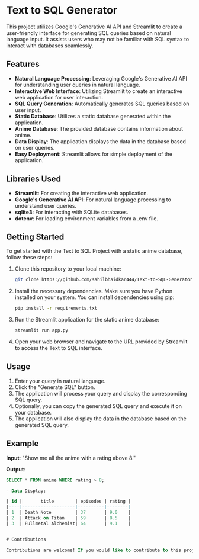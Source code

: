 # Text to SQL Generator

This project utilizes Google's Generative AI API and Streamlit to create a user-friendly interface for generating SQL queries based on natural language input. It assists users who may not be familiar with SQL syntax to interact with databases seamlessly.

## Features

- **Natural Language Processing**: Leveraging Google's Generative AI API for understanding user queries in natural language.
- **Interactive Web Interface**: Utilizing Streamlit to create an interactive web application for user interaction.
- **SQL Query Generation**: Automatically generates SQL queries based on user input.
- **Static Database**: Utilizes a static database generated within the application.
- **Anime Database**: The provided database contains information about anime.
- **Data Display**: The application displays the data in the database based on user queries.
- **Easy Deployment**: Streamlit allows for simple deployment of the application.

## Libraries Used

- **Streamlit**: For creating the interactive web application.
- **Google's Generative AI API**: For natural language processing to understand user queries.
- **sqlite3**: For interacting with SQLite databases.
- **dotenv**: For loading environment variables from a .env file.

## Getting Started

To get started with the Text to SQL Project with a static anime database, follow these steps:

1. Clone this repository to your local machine:

    ```bash
    git clone https://github.com/sahilbhaidkar444/Text-to-SQL-Generator.git
    ```

2. Install the necessary dependencies. Make sure you have Python installed on your system. You can install dependencies using pip:

    ```bash
    pip install -r requirements.txt
    ```

3. Run the Streamlit application for the static anime database:

    ```bash
    streamlit run app.py
    ```

4. Open your web browser and navigate to the URL provided by Streamlit to access the Text to SQL interface.

## Usage

1. Enter your query in natural language.
2. Click the "Generate SQL" button.
3. The application will process your query and display the corresponding SQL query.
4. Optionally, you can copy the generated SQL query and execute it on your database.
5. The application will also display the data in the database based on the generated SQL query.

## Example

**Input**: "Show me all the anime with a rating above 8."

**Output**: 
```sql
SELECT * FROM anime WHERE rating > 8;

- Data Display:

| id |       title        | episodes | rating |
|----|--------------------|----------|--------|
| 1  | Death Note         | 37       | 9.0    |
| 2  | Attack on Titan    | 59       | 8.5    |
| 3  | Fullmetal Alchemist| 64       | 9.1    |


# Contributions

Contributions are welcome! If you would like to contribute to this project, feel free to submit a pull request.
